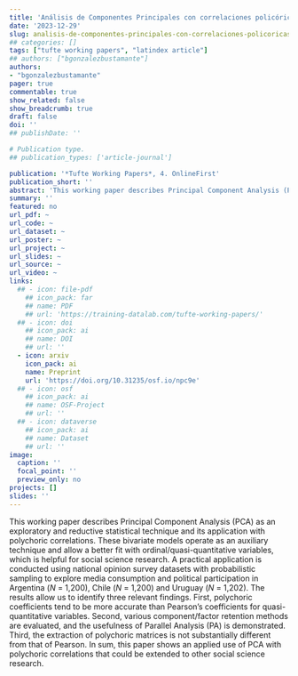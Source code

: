 ```yaml
---
title: 'Análisis de Componentes Principales con correlaciones policóricas: Aplicación en consumo de medios'
date: '2023-12-29'
slug: analisis-de-componentes-principales-con-correlaciones-policoricas
## categories: []
tags: ["tufte working papers", "latindex article"]
## authors: ["bgonzalezbustamante"]
authors:
- "bgonzalezbustamante"
pager: true
commentable: true
show_related: false
show_breadcrumb: true
draft: false
doi: ''
## publishDate: ''

# Publication type.
## publication_types: ['article-journal']

publication: '*Tufte Working Papers*, 4. OnlineFirst'
publication_short: ''
abstract: 'This working paper describes Principal Component Analysis (PCA) as an exploratory and reductive statistical technique and its application with polychoric correlations. These bivariate models operate as an auxiliary technique and allow a better fit with ordinal/quasi-quantitative variables, which is helpful for social science research. A practical application is conducted using national opinion survey datasets with probabilistic sampling to explore media consumption and political participation in Argentina (*N* = 1,200), Chile (*N* = 1,200) and Uruguay (*N* = 1,202). The results allow us to identify three relevant findings. First, polychoric coefficients tend to be more accurate than Pearson’s coefficients for quasi-quantitative variables. Second, various component/factor retention methods are evaluated, and the usefulness of Parallel Analysis (PA) is demonstrated. Third, the extraction of polychoric matrices is not substantially different from that of Pearson. In sum, this paper shows an applied use of PCA with polychoric correlations that could be extended to other social science research.'
summary: ''
featured: no
url_pdf: ~
url_code: ~
url_dataset: ~
url_poster: ~
url_project: ~
url_slides: ~
url_source: ~
url_video: ~
links:
  ## - icon: file-pdf
    ## icon_pack: far
    ## name: PDF
    ## url: 'https://training-datalab.com/tufte-working-papers/'
  ## - icon: doi
    ## icon_pack: ai
    ## name: DOI
    ## url: ''
  - icon: arxiv
    icon_pack: ai
    name: Preprint
    url: 'https://doi.org/10.31235/osf.io/npc9e'
  ## - icon: osf
    ## icon_pack: ai
    ## name: OSF-Project
    ## url: ''
  ## - icon: dataverse
    ## icon_pack: ai
    ## name: Dataset
    ## url: ''
image:
  caption: ''
  focal_point: ''
  preview_only: no
projects: []
slides: ''
---
```


This working paper describes Principal Component Analysis (PCA) as an exploratory and reductive statistical technique and its application with polychoric correlations. These bivariate models operate as an auxiliary technique and allow a better fit with ordinal/quasi-quantitative variables, which is helpful for social science research. A practical application is conducted using national opinion survey datasets with probabilistic sampling to explore media consumption and political participation in Argentina (*N* = 1,200), Chile (*N* = 1,200) and Uruguay (*N* = 1,202). The results allow us to identify three relevant findings. First, polychoric coefficients tend to be more accurate than Pearson’s coefficients for quasi-quantitative variables. Second, various component/factor retention methods are evaluated, and the usefulness of Parallel Analysis (PA) is demonstrated. Third, the extraction of polychoric matrices is not substantially different from that of Pearson. In sum, this paper shows an applied use of PCA with polychoric correlations that could be extended to other social science research.